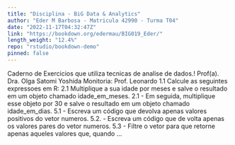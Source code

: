 ```yaml
---
title: "Disciplina - BiG Data & Analytics"
author: "Eder M Barbosa - Matricula 42990 - Turma T04"
date: "2022-11-17T04:32:47Z"
link: "https://bookdown.org/edermau/BIG019_Eder/"
length_weight: "12.4%"
repo: "rstudio/bookdown-demo"
pinned: false
---
```


Caderno de Exercicios que utiliza tecnicas de analise de dados.! Prof(a). Dra. Olga Satomi Yoshida Monitoria: Prof. Leonardo 1.1 Calcule as seguintes expressoes em R: 2.1 Multiplique a sua idade por meses e salve o resultado em um objeto chamado idade_em_meses. 2.1 - Em seguida, multiplique esse objeto por 30 e salve o resultado em um objeto chamado idade_em_dias. 5.1 - Escreva um código que devolva apenas valores positivos do vetor numeros. 5.2. - Escreva um código que de volta apenas os valores pares do vetor numeros. 5.3 - Filtre o vetor para que retorne apenas aqueles valores que, quando ...
